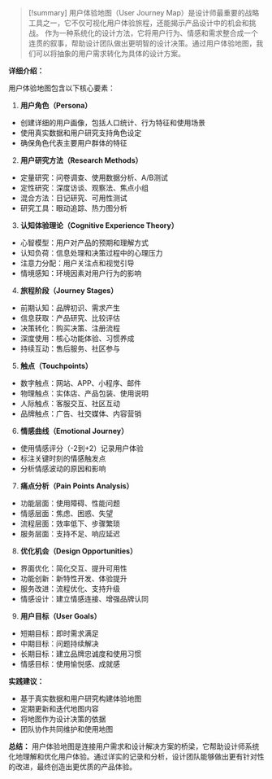 > [!summary] 用户体验地图（User Journey Map）是设计师最重要的战略工具之一，它不仅可视化用户体验旅程，还能揭示产品设计中的机会和挑战。
> 作为一种系统化的设计方法，它将用户行为、情感和需求整合成一个连贯的叙事，帮助设计团队做出更明智的设计决策。通过用户体验地图，我们可以将抽象的用户需求转化为具体的设计方案。

**详细介绍：**

用户体验地图包含以下核心要素：

1. **用户角色（Persona）**
- 创建详细的用户画像，包括人口统计、行为特征和使用场景
- 使用真实数据和用户研究支持角色设定
- 确保角色代表主要用户群体的特征

2. **用户研究方法（Research Methods）**
- 定量研究：问卷调查、使用数据分析、A/B测试
- 定性研究：深度访谈、观察法、焦点小组
- 混合方法：日记研究、可用性测试
- 研究工具：眼动追踪、热力图分析

3. **认知体验理论（Cognitive Experience Theory）**
- 心智模型：用户对产品的预期和理解方式
- 认知负荷：信息处理和决策过程中的心理压力
- 注意力分配：用户关注点和视觉引导
- 情境感知：环境因素对用户行为的影响

4. **旅程阶段（Journey Stages）**
- 前期认知：品牌初识、需求产生
- 信息获取：产品研究、比较评估
- 决策转化：购买决策、注册流程
- 深度使用：核心功能体验、习惯养成
- 持续互动：售后服务、社区参与

5. **触点（Touchpoints）**
- 数字触点：网站、APP、小程序、邮件
- 物理触点：实体店、产品包装、使用说明
- 人际触点：客服交互、社区互动
- 品牌触点：广告、社交媒体、内容营销

6. **情感曲线（Emotional Journey）**
- 使用情感评分（-2到+2）记录用户体验
- 标注关键时刻的情感触发点
- 分析情感波动的原因和影响

7. **痛点分析（Pain Points Analysis）**
- 功能层面：使用障碍、性能问题
- 情感层面：焦虑、困惑、失望
- 流程层面：效率低下、步骤繁琐
- 服务层面：支持不足、响应延迟

8. **优化机会（Design Opportunities）**
- 界面优化：简化交互、提升可用性
- 功能创新：新特性开发、体验提升
- 服务改进：流程优化、支持升级
- 情感设计：建立情感连接、增强品牌认同

9. **用户目标（User Goals）**
- 短期目标：即时需求满足
- 中期目标：问题持续解决
- 长期目标：建立品牌忠诚度和使用习惯
- 情感目标：使用愉悦感、成就感

**实践建议：**
- 基于真实数据和用户研究构建体验地图
- 定期更新和迭代地图内容
- 将地图作为设计决策的依据
- 团队协作共同维护和使用地图

**总结：**
用户体验地图是连接用户需求和设计解决方案的桥梁，它帮助设计师系统化地理解和优化用户体验。通过详实的记录和分析，设计团队能够做出更有针对性的改进，最终创造出更优质的产品体验。
